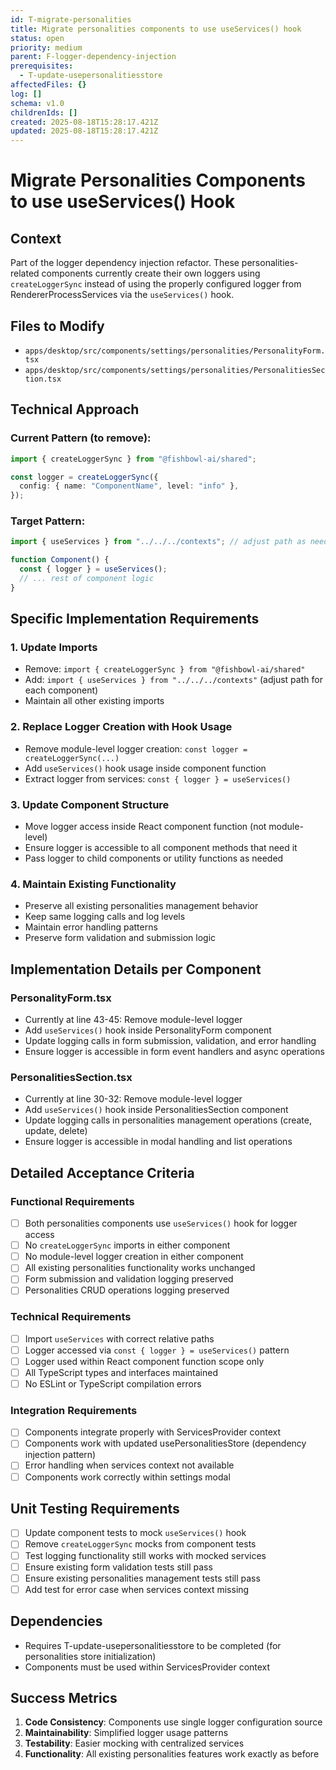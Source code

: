 ```yaml
---
id: T-migrate-personalities
title: Migrate personalities components to use useServices() hook
status: open
priority: medium
parent: F-logger-dependency-injection
prerequisites:
  - T-update-usepersonalitiesstore
affectedFiles: {}
log: []
schema: v1.0
childrenIds: []
created: 2025-08-18T15:28:17.421Z
updated: 2025-08-18T15:28:17.421Z
---
```


# Migrate Personalities Components to use useServices() Hook

## Context

Part of the logger dependency injection refactor. These personalities-related components currently create their own loggers using `createLoggerSync` instead of using the properly configured logger from RendererProcessServices via the `useServices()` hook.

## Files to Modify

- `apps/desktop/src/components/settings/personalities/PersonalityForm.tsx`
- `apps/desktop/src/components/settings/personalities/PersonalitiesSection.tsx`

## Technical Approach

### Current Pattern (to remove):

```typescript
import { createLoggerSync } from "@fishbowl-ai/shared";

const logger = createLoggerSync({
  config: { name: "ComponentName", level: "info" },
});
```

### Target Pattern:

```typescript
import { useServices } from "../../../contexts"; // adjust path as needed

function Component() {
  const { logger } = useServices();
  // ... rest of component logic
}
```

## Specific Implementation Requirements

### 1. Update Imports

- Remove: `import { createLoggerSync } from "@fishbowl-ai/shared"`
- Add: `import { useServices } from "../../../contexts"` (adjust path for each component)
- Maintain all other existing imports

### 2. Replace Logger Creation with Hook Usage

- Remove module-level logger creation: `const logger = createLoggerSync(...)`
- Add `useServices()` hook usage inside component function
- Extract logger from services: `const { logger } = useServices()`

### 3. Update Component Structure

- Move logger access inside React component function (not module-level)
- Ensure logger is accessible to all component methods that need it
- Pass logger to child components or utility functions as needed

### 4. Maintain Existing Functionality

- Preserve all existing personalities management behavior
- Keep same logging calls and log levels
- Maintain error handling patterns
- Preserve form validation and submission logic

## Implementation Details per Component

### PersonalityForm.tsx

- Currently at line 43-45: Remove module-level logger
- Add `useServices()` hook inside PersonalityForm component
- Update logging calls in form submission, validation, and error handling
- Ensure logger is accessible in form event handlers and async operations

### PersonalitiesSection.tsx

- Currently at line 30-32: Remove module-level logger
- Add `useServices()` hook inside PersonalitiesSection component
- Update logging calls in personalities management operations (create, update, delete)
- Ensure logger is accessible in modal handling and list operations

## Detailed Acceptance Criteria

### Functional Requirements

- [ ] Both personalities components use `useServices()` hook for logger access
- [ ] No `createLoggerSync` imports in either component
- [ ] No module-level logger creation in either component
- [ ] All existing personalities functionality works unchanged
- [ ] Form submission and validation logging preserved
- [ ] Personalities CRUD operations logging preserved

### Technical Requirements

- [ ] Import `useServices` with correct relative paths
- [ ] Logger accessed via `const { logger } = useServices()` pattern
- [ ] Logger used within React component function scope only
- [ ] All TypeScript types and interfaces maintained
- [ ] No ESLint or TypeScript compilation errors

### Integration Requirements

- [ ] Components integrate properly with ServicesProvider context
- [ ] Components work with updated usePersonalitiesStore (dependency injection pattern)
- [ ] Error handling when services context not available
- [ ] Components work correctly within settings modal

## Unit Testing Requirements

- [ ] Update component tests to mock `useServices()` hook
- [ ] Remove `createLoggerSync` mocks from component tests
- [ ] Test logging functionality still works with mocked services
- [ ] Ensure existing form validation tests still pass
- [ ] Ensure existing personalities management tests still pass
- [ ] Add test for error case when services context missing

## Dependencies

- Requires T-update-usepersonalitiesstore to be completed (for personalities store initialization)
- Components must be used within ServicesProvider context

## Success Metrics

1. **Code Consistency**: Components use single logger configuration source
2. **Maintainability**: Simplified logger usage patterns
3. **Testability**: Easier mocking with centralized services
4. **Functionality**: All existing personalities features work exactly as before
